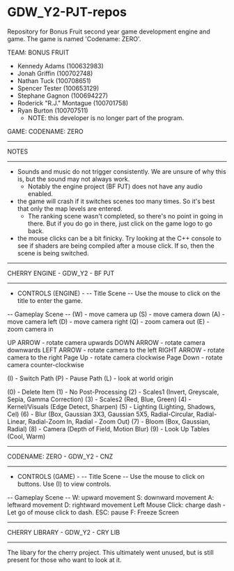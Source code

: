 # GDW_Y2-PJT-repos
Repository for Bonus Fruit second year game development engine and game.
The game is named 'Codename: ZERO'.

TEAM: BONUS FRUIT
- Kennedy Adams	(100632983)
- Jonah Griffin	(100702748)
- Nathan Tuck	(100708651)
- Spencer Tester (100653129)
- Stephane Gagnon (100694227)
- Roderick "R.J." Montague (100701758)
- Ryan Burton (100707511)
	- NOTE: this developer is no longer part of the program.

GAME: CODENAME: ZERO

*****
NOTES
*****
- Sounds and music do not trigger consistently. We are unsure of why this is, but the sound may not always work.
	- Notably the engine project (BF PJT) does not have any audio enabled.
- the game will crash if it switches scenes too many times. So it's best that only the map levels are entered.
	- The ranking scene wasn't completed, so there's no point in going in there. But if you do go in there, just click on the game logo to go back.
- the mouse clicks can be a bit finicky. Try looking at the C++ console to see if shaders are being compiled after a mouse click. If so, then the scene is being switched.

**********************************
CHERRY ENGINE - GDW_Y2 - BF PJT
**********************************
- CONTROLS (ENGINE) -
-- Title Scene --
Use the mouse to click on the title to enter the game.

-- Gameplay Scene --
(W) - move camera up
(S) - move camera down
(A) - move camera left
(D) - move camera right
(Q) - zoom camera out
(E) - zoom camera in

UP ARROW - rotate camera upwards
DOWN ARROW - rotate camera downwards
LEFT ARROW - rotate camera to the left
RIGHT ARROW - rotate camera to the right
Page Up - rotate camera clockwise
Page Down - rotate camera counter-clockwise

(I) - Switch Path
(P) - Pause Path
(L) - look at world origin

(0) - Delete Item
(1) - No Post-Processing
(2) - Scales1 (Invert, Greyscale, Sepia, Gamma Correction)
(3) - Scales2 (Red, Blue, Green)
(4) - Kernel/Visuals (Edge Detect, Sharpen)
(5) - Lighting (Lighting, Shadows, Cel)
(6) - Blur (Box, Gaussian 3X3, Gaussian 5X5, Radial-Circular, Radial-Linear, Radial-Zoom In, Radial - Zoom Out)
(7) - Bloom (Box, Gaussian, Radial)
(8) - Camera (Depth of Field, Motion Blur)
(9) - Look Up Tables (Cool, Warm)

**********************************
CODENAME: ZERO - GDW_Y2 - CNZ
**********************************
- CONTROLS (GAME) -
-- Title Scene --
Use the mouse to click on buttons.
Use (I) to view controls.

-- Gameplay Scene --
W: upward movement
S: downward movement
A: leftward movement
D: rightward movement
Left Mouse Click: charge dash
	- Let go of mouse click to dash.
ESC: pause
F: Freeze Screen

**********************************
CHERRY LIBRARY - GDW_Y2 - CRY LIB
**********************************
The libary for the cherry project. This ultimately went unused, but is still present for those who want to look at it.